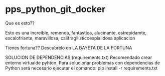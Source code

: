 # pps_python_git_docker
Que es esto??

Esto es una increible, remenda, fantastica, alucinante, estrepidamte, escalofriante, maravillosa, califragilisticoespialidosa aplicacion

Tienes fortuna??
Descubrelo en LA BAYETA DE LA FORTUNA


SOLUCION DE DEPENDENCIAS (requirements.txt)
Recomendado crear entorno virtualde pyhton.
Para solucionar problemas con dependencias de Python será necesario ejecutar el comando:
pip install -r requirements.txt
